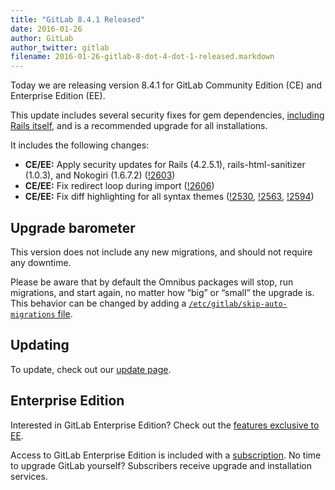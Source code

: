 ```yaml
---
title: "GitLab 8.4.1 Released"
date: 2016-01-26
author: GitLab
author_twitter: gitlab
filename: 2016-01-26-gitlab-8-dot-4-dot-1-released.markdown
---
```


Today we are releasing version 8.4.1 for GitLab Community Edition (CE) and
Enterprise Edition (EE).

This update includes several security fixes for gem dependencies, [including
Rails itself][rails], and is a recommended upgrade for all installations.

It includes the following changes:

- **CE/EE:** Apply security updates for Rails (4.2.5.1), rails-html-sanitizer (1.0.3),
  and Nokogiri (1.6.7.2) ([!2603])
- **CE/EE:** Fix redirect loop during import ([!2606])
- **CE/EE:** Fix diff highlighting for all syntax themes ([!2530], [!2563],
  [!2594])

[!2530]: https://gitlab.com/gitlab-org/gitlab-ce/merge_requests/2530
[!2563]: https://gitlab.com/gitlab-org/gitlab-ce/merge_requests/2563
[!2594]: https://gitlab.com/gitlab-org/gitlab-ce/merge_requests/2594
[!2602]: https://gitlab.com/gitlab-org/gitlab-ce/merge_requests/2602
[!2603]: https://gitlab.com/gitlab-org/gitlab-ce/merge_requests/2603
[!2606]: https://gitlab.com/gitlab-org/gitlab-ce/merge_requests/2606
[rails]: http://weblog.rubyonrails.org/2016/1/25/Rails-5-0-0-beta1-1-4-2-5-1-4-1-14-1-3-2-22-1-and-rails-html-sanitizer-1-0-3-have-been-released/

<!-- more -->

## Upgrade barometer

This version does not include any new migrations, and should not require any
downtime.

Please be aware that by default the Omnibus packages will stop, run migrations,
and start again, no matter how “big” or “small” the upgrade is. This behavior
can be changed by adding a [`/etc/gitlab/skip-auto-migrations`
file](http://doc.gitlab.com/omnibus/update/README.html).

## Updating

To update, check out our [update page](https://about.gitlab.com/update).

## Enterprise Edition

Interested in GitLab Enterprise Edition? Check out the [features exclusive to
EE](http://about.gitlab.com/features/#enterprise).

Access to GitLab Enterprise Edition is included with a [subscription](http://www.gitlab.com/subscription/).
No time to upgrade GitLab yourself? Subscribers receive upgrade and installation
services.

